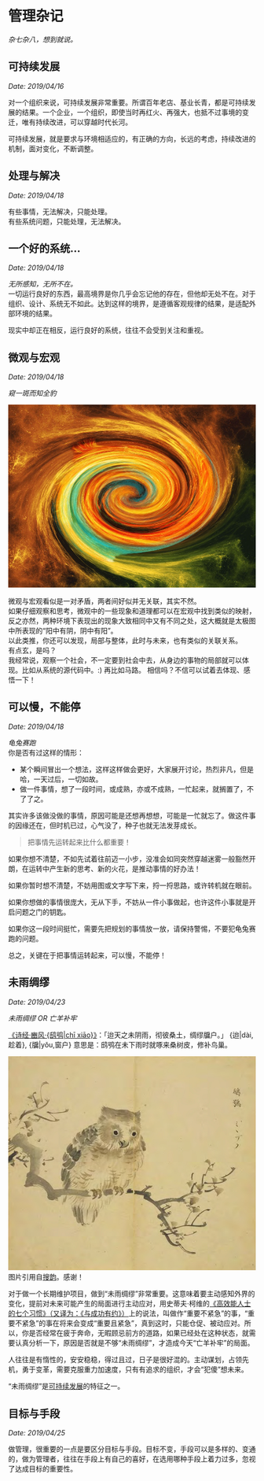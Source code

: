 # 管理杂记

*杂七杂八，想到就说。*

## 可持续发展
*Date: 2019/04/16*

对一个组织来说，可持续发展非常重要。所谓百年老店、基业长青，都是可持续发展的结果。一个企业，一个组织，即使当时再红火、再强大，也抵不过事境的变迁，唯有持续改进，可以穿越时代长河。

可持续发展，就是要求与环境相适应的，有正确的方向，长远的考虑，持续改进的机制，面对变化，不断调整。

## 处理与解决
*Date: 2019/04/18*

有些事情，无法解决，只能处理。  
有些系统问题，只能处理，无法解决。

## 一个好的系统...
*Date: 2019/04/18*

*无所感知，无所不在。*  
一切运行良好的东西，最高境界是你几乎会忘记他的存在，但他却无处不在。对于组织、设计、系统无不如此。达到这样的境界，是遵循客观规律的结果，是适配外部环境的结果。  

现实中却正在相反，运行良好的系统，往往不会受到关注和重视。


## 微观与宏观
*Date: 2019/04/18*

*窥一斑而知全豹*  

![](../assets/images/universe01.jpg)

微观与宏观看似是一对矛盾，两者间好似并无关联，其实不然。  
如果仔细观察和思考，微观中的一些现象和道理都可以在宏观中找到类似的映射，反之亦然，两种环境下表现出的现象大致相同中又有不同之处，这大概就是太极图中所表现的“阳中有阴，阴中有阳”。  
以此类推，你还可以发现，局部与整体，此时与未来，也有类似的关联关系。  
有点玄，是吗？  
我经常说，观察一个社会，不一定要到社会中去，从身边的事物的局部就可以体现。比如从系统的源代码中。:)  再比如马路。
相信吗？不信可以试着去体现、感悟一下！

## 可以慢，不能停
*Date: 2019/04/18*

*龟兔赛跑*  
你是否有过这样的情形：
- 某个瞬间冒出一个想法，这样这样做会更好，大家展开讨论，热烈非凡，但是哈，一天过后，一切如故。
- 做一件事情，想了一段时间，或成熟，亦或不成熟，一忙起来，就搁置了，不了了之。

其实许多该做没做的事情，原因可能是还想再想想，可能是一忙就忘了。做这件事的因缘还在，但时机已过，心气没了，种子也就无法发芽成长。  

>把事情先运转起来比什么都重要！

如果你想不清楚，不如先试着往前迈一小步，没准会如同突然穿越迷雾一般豁然开朗，在运转中产生新的思考、新的火花，是推动事情的好办法！

如果你暂时想不清楚，不妨用图或文字写下来，捋一捋思路，或许转机就在眼前。

如果你想做的事情很庞大，无从下手，不妨从一件小事做起，也许这件小事就是开启问题之门的钥匙。

如果你这一段时间挺忙，需要先把规划的事情放一放，请保持警惕，不要犯龟兔赛跑的问题。

总之，关键在于把事情运转起来，可以慢，不能停！

## 未雨绸缪
*Date: 2019/04/23*

*未雨绸缪 OR 亡羊补牢*

[《诗经·豳风·{鸱鸮|chī xiāo}》](https://sou-yun.cn/Query.aspx?type=poem&id=263)：「迨天之未阴雨，彻彼桑土，绸缪牖户。」  {迨|dài,趁着}, {牖|yǒu,窗户}
意思是：鸱鸮在未下雨时就啄来桑树皮，修补鸟巢。  

 ![](../assets/images/鴟鴞.jpg )
图片引用自[搜韵](https://sou-yun.cn/Query.aspx?type=poem&id=263)。感谢！ 

对于做一个长期维护项目，做到“未雨绸缪”非常重要。这意味着要主动感知外界的变化，提前对未来可能产生的局面进行主动应对，用史蒂夫·柯维的[《高效能人士的七个习惯》（又译为：《与成功有约》）](https://book.douban.com/subje/t/1007949/)上的说法，叫做作“重要不紧急”的事，“重要不紧急”的事在将来会变成“重要且紧急”，真到这时，只能仓促、被动应对。所以，你是否经常在疲于奔命，无暇顾忌前方的道路，如果已经处在这种状态，就需要认真分析一下，原因是否就是不够“未雨绸缪”，才造成今天“亡羊补牢”的局面。

人往往是有惰性的，安安稳稳，得过且过，日子是很好混的。主动谋划，占领先机，勇于变革，需要克服重力加速度，只有有追求的组织，才会“犯傻”想未来。

“未雨绸缪”是[可持续发展](#可持续发展)的特征之一。

## 目标与手段
*Date: 2019/04/25*

做管理，很重要的一点是要区分目标与手段。目标不变，手段可以是多样的、变通的，做为管理者，往往在手段上有自己的喜好，在选用哪种手段上着力过多，忽视了达成目标的重要性。
